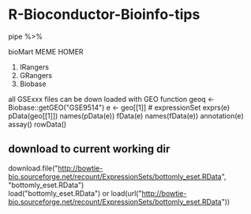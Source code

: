 # R-Bioconductor-Bioinfo-tips

pipe %>%

bioMart
MEME 
HOMER
1) IRangers
2) GRangers
3) Biobase
  
  all GSExxx files can be down loaded with GEO function
  geoq <- Biobase::getGEO("GSE9514")
  e <- geo[[1]]  # expressionSet
  exprs(e)
  pData(geo[[1]]) 
  names(pData(e))
  fData(e)
  names(fData(e))
  annotation(e)
  assay()
  rowData()
  
## download to current working dir
download.file("http://bowtie-bio.sourceforge.net/recount/ExpressionSets/bottomly_eset.RData", "bottomly_eset.RData")  
load("bottomly_eset.RData")
or 
load(url("http://bowtie-bio.sourceforge.net/recount/ExpressionSets/bottomly_eset.RData"))
  
